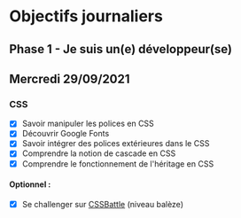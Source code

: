 # Objectifs journaliers

## Phase 1 - Je suis un(e) développeur(se)

## Mercredi 29/09/2021

### CSS

  * [x] Savoir manipuler les polices en CSS
  * [x] Découvrir Google Fonts
  * [x] Savoir intégrer des polices extérieures dans le CSS
  * [x] Comprendre la notion de cascade en CSS
  * [x] Comprendre le fonctionnement de l'héritage en CSS

#### Optionnel : 

  * [x] Se challenger sur [CSSBattle](https://cssbattle.dev/) (niveau balèze)




